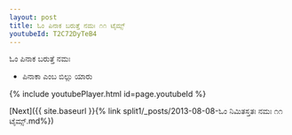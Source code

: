 ```yaml
---
layout: post
title: ಓಂ ಪಿನಾಕ ಬರುತ್ತೆ ನಮಃ ೧೧ ಟೈಮ್ಸ್
youtubeId: T2C72DyTeB4
---
```

 
 
 ಓಂ ಪಿನಾಕ ಬರುತ್ತೆ ನಮಃ  
 
 -  ಪಿನಾಕಾ ಎಂಬ ಬಿಲ್ಲು ಯಾರು 
 
  
 
  
 
 
 
 
 
 


{% include youtubePlayer.html id=page.youtubeId %}
 
[Next]({{ site.baseurl }}{% link  split1/_posts/2013-08-08-ಓಂ ನಿಮಿತಸ್ತತಃ ನಮಃ ೧೧ ಟೈಮ್ಸ್.md%})
 
